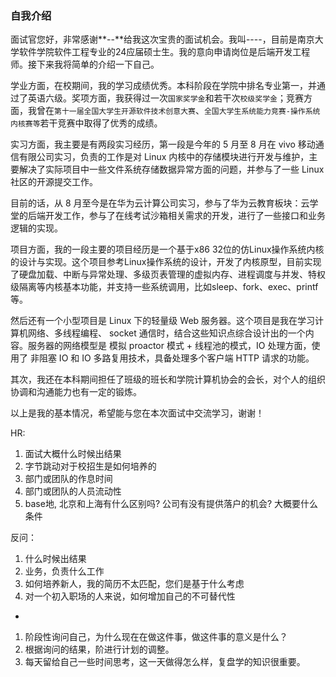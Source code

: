 ### 自我介绍

面试官您好，非常感谢**--**给我这次宝贵的面试机会。我叫----，目前是南京大学软件学院软件工程专业的24应届硕士生。我的意向申请岗位是后端开发工程师。接下来我将简单的介绍一下自己。

学业方面，在校期间，我的学习成绩优秀。本科阶段在学院中排名专业第一，并通过了英语六级。奖项方面，我获得过一次`国家奖学金`和若干次`校级奖学金`；竞赛方面，我曾在`第十一届全国大学生开源软件技术创意大赛`、`全国大学生系统能力竞赛-操作系统内核赛等`若干竞赛中取得了优秀的成绩。

实习方面，我主要是有两段实习经历，第一段是今年的 5 月至 8 月在 vivo 移动通信有限公司实习，负责的工作是对 Linux 内核中的存储模块进行开发与维护，主要解决了实际项目中一些文件系统存储数据异常方面的问题，并参与了一些 Linux 社区的开源提交工作。

目前的话，从 8 月至今是在华为云计算公司实习，参与了华为云教育板块：云学堂的后端开发工作，参与了在线考试沙箱相关需求的开发，进行了一些接口和业务逻辑的实现。


项目方面，我的一段主要的项目经历是一个基于x86 32位的仿Linux操作系统内核的设计与实现。这个项目参考Linux操作系统的设计，开发了内核原型，目前实现了硬盘加载、中断与异常处理、多级页表管理的虚拟内存、进程调度与并发、特权级隔离等内核基本功能，并支持一些系统调用，比如sleep、fork、exec、printf等。

然后还有一个小型项目是 Linux 下的轻量级 Web 服务器。这个项目是我在学习计算机网络、多线程编程、 socket 通信时，结合这些知识点综合设计出的一个内容。服务器的网络模型是 模拟 proactor 模式 + 线程池的模式，IO 处理方面，使用了 非阻塞 IO 和 IO 多路复用技术，具备处理多个客户端 HTTP 请求的功能。

其次，我还在本科期间担任了班级的班长和学院计算机协会的会长，对个人的组织协调和沟通能力也有一定的锻炼。

以上是我的基本情况，希望能与您在本次面试中交流学习，谢谢！


HR:
1. 面试大概什么时候出结果
2. 字节跳动对于校招生是如何培养的
3. 部门或团队的作息时间
4. 部门或团队的人员流动性
5. base地, 北京和上海有什么区别吗? 公司有没有提供落户的机会? 大概要什么条件

反问：

1. 什么时候出结果
2. 业务，负责什么工作
3. 如何培养新人，我的简历不太匹配，您们是基于什么考虑
4. 对一个初入职场的人来说，如何增加自己的不可替代性

-
   
1. 阶段性询问自己，为什么现在在做这件事，做这件事的意义是什么？
2. 根据询问的结果，阶进行计划的调整。
3. 每天留给自己一些时间思考，这一天做得怎么样，复盘学的知识很重要。
